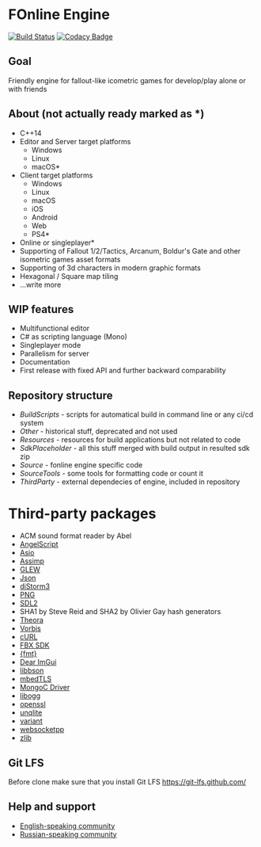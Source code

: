 # FOnline Engine

[![Build Status](https://ci.fonline.ru/buildStatus/icon?job=fonline/master)](https://ci.fonline.ru/blue/organizations/jenkins/fonline/activity)
[![Codacy Badge](https://api.codacy.com/project/badge/Grade/6c9c1cddf6ba4b58bfa94c729a73f315)](https://www.codacy.com/app/cvet/fonline?utm_source=github.com&amp;utm_medium=referral&amp;utm_content=cvet/fonline&amp;utm_campaign=Badge_Grade)

## Goal

Friendly engine for fallout-like icometric games for develop/play alone or with friends

## About (not actually ready marked as *)

* C++14
* Editor and Server target platforms
  * Windows
  * Linux
  * macOS*
* Client target platforms
  * Windows
  * Linux
  * macOS
  * iOS
  * Android
  * Web
  * PS4*
* Online or singleplayer*
* Supporting of Fallout 1/2/Tactics, Arcanum, Boldur's Gate and other isometric games asset formats
* Supporting of 3d characters in modern graphic formats
* Hexagonal / Square map tiling
* ...write more

## WIP features

* Multifunctional editor
* C# as scripting language (Mono)
* Singleplayer mode
* Parallelism for server
* Documentation
* First release with fixed API and further backward comparability

## Repository structure

* *BuildScripts* - scripts for automatical build in command line or any ci/cd system
* *Other* - historical stuff, deprecated and not used
* *Resources* - resources for build applications but not related to code
* *SdkPlaceholder* - all this stuff merged with build output in resulted sdk zip
* *Source* - fonline engine specific code
* *SourceTools* - some tools for formatting code or count it
* *ThirdParty* - external dependecies of engine, included in repository

# Third-party packages

* ACM sound format reader by Abel
* [AngelScript](https://www.angelcode.com/angelscript/)
* [Asio](https://think-async.com/Asio/)
* [Assimp](http://www.assimp.org/)
* [GLEW](http://glew.sourceforge.net/)
* [Json](https://github.com/azadkuh/nlohmann_json_release)
* [diStorm3](https://github.com/gdabah/distorm)
* [PNG](http://www.libpng.org/pub/png/libpng.html)
* [SDL2](https://www.libsdl.org/download-2.0.php)
* SHA1 by Steve Reid and SHA2 by Olivier Gay hash generators
* [Theora](https://www.theora.org/downloads/)
* [Vorbis](https://xiph.org/vorbis/)
* [cURL](https://curl.haxx.se/)
* [FBX SDK](https://www.autodesk.com/developer-network/platform-technologies/fbx-sdk-2018-1-1)
* [{fmt}](https://fmt.dev/latest/index.html)
* [Dear ImGui](https://github.com/ocornut/imgui)
* [libbson](http://mongoc.org/libbson/current/index.html)
* [mbedTLS](https://tls.mbed.org/)
* [MongoC Driver](https://github.com/mongodb/mongo-c-driver)
* [libogg](https://xiph.org/ogg/)
* [openssl](https://www.openssl.org/)
* [unqlite](https://unqlite.org/)
* [variant](https://github.com/mapbox/variant)
* [websocketpp](https://github.com/zaphoyd/websocketpp)
* [zlib](https://www.zlib.net/)

## Git LFS

Before clone make sure that you install Git LFS
https://git-lfs.github.com/

## Help and support

* [English-speaking community](https://fodev.net)
* [Russian-speaking community](https://fonline.ru)
